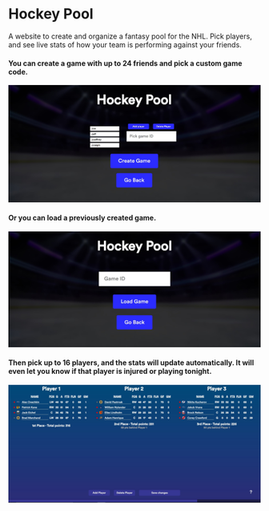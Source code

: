# Hockey Pool
A website to create and organize a fantasy pool for the NHL. Pick players, and see live stats of how your team is performing against your friends.

#### You can create a game with up to 24 friends and pick a custom game code.
![Image 1](https://github.com/TahaInc/Hockey-Pool/blob/main/Screenshots/image1.jpg?raw=true)

#### Or you can load a previously created game.
![Image 2](https://github.com/TahaInc/Hockey-Pool/blob/main/Screenshots/image2.jpg?raw=true)

#### Then pick up to 16 players, and the stats will update automatically. It will even let you know if that player is injured or playing tonight.
![Image 3](https://github.com/TahaInc/Hockey-Pool/blob/main/Screenshots/image3.jpg?raw=true)

